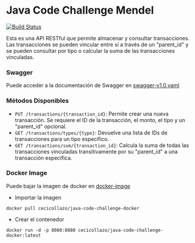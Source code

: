 # Java Code Challenge Mendel

[![Build Status](https://app.travis-ci.com/cecicollazo/java-code-challenge-mendel.svg?branch=main)](https://app.travis-ci.com/cecicollazo/java-code-challenge-mendel)

Esta es una API RESTful que permite almacenar y consultar transacciones. Las transacciones se pueden vincular entre sí a través de un "parent_id" y se pueden consultar por tipo o calcular la suma de las transacciones vinculadas.

### Swagger

Puede acceder a la documentación de Swagger en [swagger-v1.0.yaml](src/main/resources/swagger/swagger-v1.0.yaml)


### Métodos Disponibles

- `PUT /transactions/{transaction_id}`: Permite crear una nueva transacción. Se requiere el ID de la transacción, el monto, el tipo y un "parent_id" opcional.
- `GET /transactions/types/{type}`: Devuelve una lista de IDs de transacciones para un tipo específico.
- `GET /transactions/sum/{transaction_id}`: Calcula la suma de todas las transacciones vinculadas transitivamente por su "parent_id" a una transacción específica.

### Docker Image

Puede bajar la imagen de docker en [docker-image](https://hub.docker.com/r/cecicollazo/java-code-challenge-docker)

- Importar la imagen
~~~ shell
docker pull cecicollazo/java-code-challenge-docker
~~~

- Crear el contenedor
~~~ shell
docker run -d -p 8080:8080 cecicollazo/java-code-challenge-docker:latest
~~~

